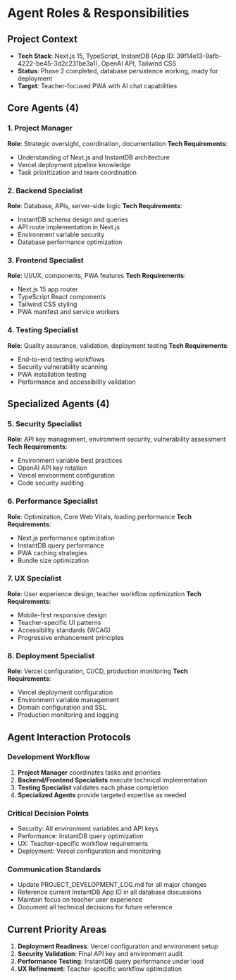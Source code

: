 # Agent Roles & Responsibilities

## Project Context
- **Tech Stack**: Next.js 15, TypeScript, InstantDB (App ID: 39f14e13-9afb-4222-be45-3d2c231be3a1), OpenAI API, Tailwind CSS
- **Status**: Phase 2 completed, database persistence working, ready for deployment
- **Target**: Teacher-focused PWA with AI chat capabilities

## Core Agents (4)

### 1. Project Manager
**Role**: Strategic oversight, coordination, documentation
**Tech Requirements**:
- Understanding of Next.js and InstantDB architecture
- Vercel deployment pipeline knowledge
- Task prioritization and team coordination

### 2. Backend Specialist
**Role**: Database, APIs, server-side logic
**Tech Requirements**:
- InstantDB schema design and queries
- API route implementation in Next.js
- Environment variable security
- Database performance optimization

### 3. Frontend Specialist
**Role**: UI/UX, components, PWA features
**Tech Requirements**:
- Next.js 15 app router
- TypeScript React components
- Tailwind CSS styling
- PWA manifest and service workers

### 4. Testing Specialist
**Role**: Quality assurance, validation, deployment testing
**Tech Requirements**:
- End-to-end testing workflows
- Security vulnerability scanning
- PWA installation testing
- Performance and accessibility validation

## Specialized Agents (4)

### 5. Security Specialist
**Role**: API key management, environment security, vulnerability assessment
**Tech Requirements**:
- Environment variable best practices
- OpenAI API key rotation
- Vercel environment configuration
- Code security auditing

### 6. Performance Specialist
**Role**: Optimization, Core Web Vitals, loading performance
**Tech Requirements**:
- Next.js performance optimization
- InstantDB query performance
- PWA caching strategies
- Bundle size optimization

### 7. UX Specialist
**Role**: User experience design, teacher workflow optimization
**Tech Requirements**:
- Mobile-first responsive design
- Teacher-specific UI patterns
- Accessibility standards (WCAG)
- Progressive enhancement principles

### 8. Deployment Specialist
**Role**: Vercel configuration, CI/CD, production monitoring
**Tech Requirements**:
- Vercel deployment configuration
- Environment variable management
- Domain configuration and SSL
- Production monitoring and logging

## Agent Interaction Protocols

### Development Workflow
1. **Project Manager** coordinates tasks and priorities
2. **Backend/Frontend Specialists** execute technical implementation
3. **Testing Specialist** validates each phase completion
4. **Specialized Agents** provide targeted expertise as needed

### Critical Decision Points
- Security: All environment variables and API keys
- Performance: InstantDB query optimization
- UX: Teacher-specific workflow requirements
- Deployment: Vercel configuration and monitoring

### Communication Standards
- Update PROJECT_DEVELOPMENT_LOG.md for all major changes
- Reference current InstantDB App ID in all database discussions
- Maintain focus on teacher user experience
- Document all technical decisions for future reference

## Current Priority Areas
1. **Deployment Readiness**: Vercel configuration and environment setup
2. **Security Validation**: Final API key and environment audit
3. **Performance Testing**: InstantDB query performance under load
4. **UX Refinement**: Teacher-specific workflow optimization